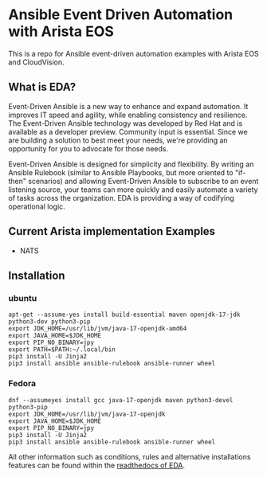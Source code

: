# Ansible Event Driven Automation with Arista EOS

This is a repo for Ansible event-driven automation examples with Arista EOS and CloudVision.

## What is EDA?

Event-Driven Ansible is a new way to enhance and expand automation. It improves IT speed and agility, while enabling consistency and resilience. The Event-Driven Ansible technology was developed by Red Hat and is available as a developer preview. Community input is essential. Since we are building a solution to best meet your needs, we're providing an opportunity for you to advocate for those needs.

Event-Driven Ansible is designed for simplicity and flexibility. By writing an Ansible Rulebook (similar to Ansible Playbooks, but more oriented to "if-then" scenarios) and allowing Event-Driven Ansible to subscribe to an event listening source, your teams can more quickly and easily automate a variety of tasks across the organization. EDA is providing a way of codifying operational logic.

## Current Arista implementation Examples

- NATS

## Installation

### ubuntu

```shell
apt-get --assume-yes install build-essential maven openjdk-17-jdk python3-dev python3-pip
export JDK_HOME=/usr/lib/jvm/java-17-openjdk-amd64
export JAVA_HOME=$JDK_HOME
export PIP_NO_BINARY=jpy
export PATH=$PATH:~/.local/bin
pip3 install -U Jinja2
pip3 install ansible ansible-rulebook ansible-runner wheel
```

### Fedora

```shell
dnf --assumeyes install gcc java-17-openjdk maven python3-devel python3-pip
export JDK_HOME=/usr/lib/jvm/java-17-openjdk
export JAVA_HOME=$JDK_HOME
export PIP_NO_BINARY=jpy
pip3 install -U Jinja2
pip3 install ansible ansible-rulebook ansible-runner wheel
```

All other information such as conditions, rules and alternative installations features can be found within the [readthedocs of EDA]("https://ansible-rulebook.readthedocs.io/en/latest/index.html").
